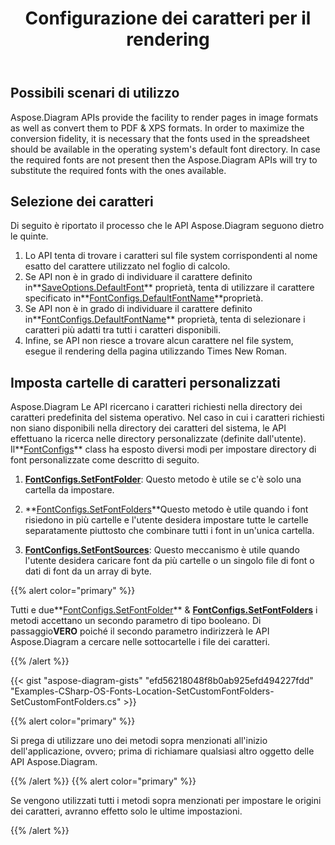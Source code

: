 ﻿---
title: Configurazione dei caratteri per il rendering
type: docs
weight: 10
url: /it/net/configuring-fonts-for-rendering/
---
## **Possibili scenari di utilizzo**

Aspose.Diagram APIs provide the facility to render pages in image formats as well as convert them to PDF & XPS formats. In order to maximize the conversion fidelity, it is necessary that the fonts used in the spreadsheet should be available in the operating system's default font directory. In case the required fonts are not present then the Aspose.Diagram APIs will try to substitute the required fonts with the ones available.

## **Selezione dei caratteri**

Di seguito è riportato il processo che le API Aspose.Diagram seguono dietro le quinte.

1. Lo API tenta di trovare i caratteri sul file system corrispondenti al nome esatto del carattere utilizzato nel foglio di calcolo.
1.  Se API non è in grado di individuare il carattere definito in**[SaveOptions.DefaultFont](https://reference.aspose.com/diagram/net/aspose.diagram.saving/saveoptions/defaultfont/)** proprietà, tenta di utilizzare il carattere specificato in**[FontConfigs.DefaultFontName](https://reference.aspose.com/diagram/net/aspose.diagram/fontconfigs/defaultfontname/)**proprietà.
1.  Se API non è in grado di individuare il carattere definito in**[FontConfigs.DefaultFontName](https://reference.aspose.com/diagram/net/aspose.diagram/fontconfigs/defaultfontname/)** proprietà, tenta di selezionare i caratteri più adatti tra tutti i caratteri disponibili.
1. Infine, se API non riesce a trovare alcun carattere nel file system, esegue il rendering della pagina utilizzando Times New Roman.

## **Imposta cartelle di caratteri personalizzati**

 Aspose.Diagram Le API ricercano i caratteri richiesti nella directory dei caratteri predefinita del sistema operativo. Nel caso in cui i caratteri richiesti non siano disponibili nella directory dei caratteri del sistema, le API effettuano la ricerca nelle directory personalizzate (definite dall'utente). Il**[FontConfigs](https://reference.aspose.com/diagram/net/aspose.diagram/fontconfigs/)** class ha esposto diversi modi per impostare directory di font personalizzate come descritto di seguito.

1. **[FontConfigs.SetFontFolder](https://reference.aspose.com/diagram/net/aspose.diagram/fontconfigs/setfontfolder/)**: Questo metodo è utile se c'è solo una cartella da impostare.

1. **[FontConfigs.SetFontFolders](https://reference.aspose.com/diagram/net/aspose.diagram/fontconfigs/setfontfolders/)**Questo metodo è utile quando i font risiedono in più cartelle e l'utente desidera impostare tutte le cartelle separatamente piuttosto che combinare tutti i font in un'unica cartella.
1. **[FontConfigs.SetFontSources](https://reference.aspose.com/diagram/net/aspose.diagram/fontconfigs/setfontsources/)**: Questo meccanismo è utile quando l'utente desidera caricare font da più cartelle o un singolo file di font o dati di font da un array di byte.

{{% alert color="primary" %}}

 Tutti e due**[FontConfigs.SetFontFolder](https://reference.aspose.com/diagram/net/aspose.diagram/fontconfigs/setfontfolder/)** & **[FontConfigs.SetFontFolders](https://reference.aspose.com/diagram/net/aspose.diagram/fontconfigs/setfontfolders/)** i metodi accettano un secondo parametro di tipo booleano. Di passaggio**VERO** poiché il secondo parametro indirizzerà le API Aspose.Diagram a cercare nelle sottocartelle i file dei caratteri.

{{% /alert %}}

{{< gist "aspose-diagram-gists" "efd56218048f8b0ab925efd494227fdd" "Examples-CSharp-OS-Fonts-Location-SetCustomFontFolders-SetCustomFontFolders.cs" >}}

{{% alert color="primary" %}}

Si prega di utilizzare uno dei metodi sopra menzionati all'inizio dell'applicazione, ovvero; prima di richiamare qualsiasi altro oggetto delle API Aspose.Diagram.

{{% /alert %}} {{% alert color="primary" %}}

Se vengono utilizzati tutti i metodi sopra menzionati per impostare le origini dei caratteri, avranno effetto solo le ultime impostazioni.

{{% /alert %}}

